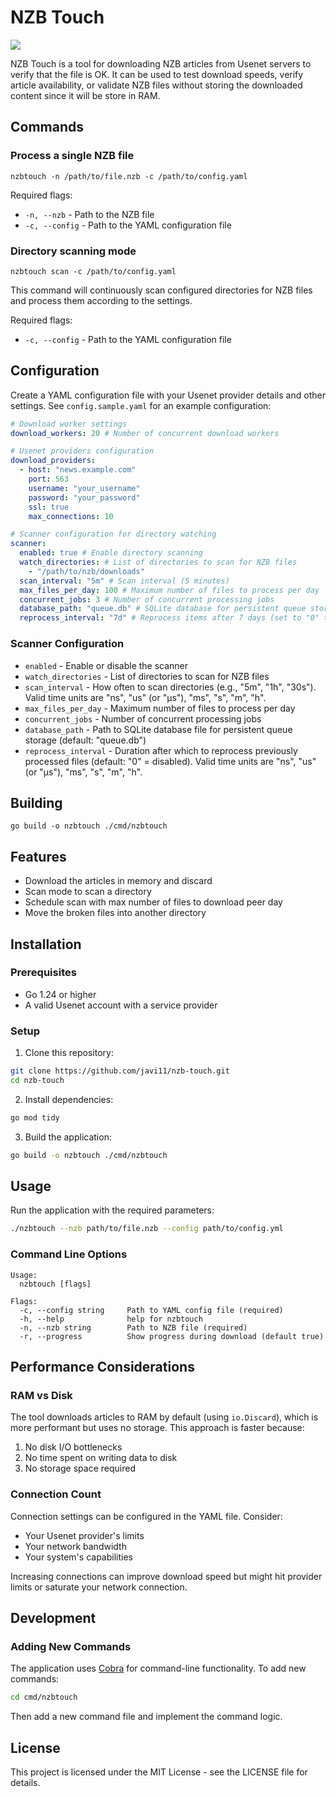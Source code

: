 # NZB Touch

<a href="https://www.buymeacoffee.com/qbt52hh7sjd"><img src="https://img.buymeacoffee.com/button-api/?text=Buy me a coffee&emoji=☕&slug=qbt52hh7sjd&button_colour=FFDD00&font_colour=000000&font_family=Comic&outline_colour=000000&coffee_colour=ffffff" /></a>

NZB Touch is a tool for downloading NZB articles from Usenet servers to verify that the file is OK. It can be used to test download speeds, verify article availability, or validate NZB files without storing the downloaded content since it will be store in RAM.

## Commands

### Process a single NZB file

```
nzbtouch -n /path/to/file.nzb -c /path/to/config.yaml
```

Required flags:

- `-n, --nzb` - Path to the NZB file
- `-c, --config` - Path to the YAML configuration file

### Directory scanning mode

```
nzbtouch scan -c /path/to/config.yaml
```

This command will continuously scan configured directories for NZB files and process them according to the settings.

Required flags:

- `-c, --config` - Path to the YAML configuration file

## Configuration

Create a YAML configuration file with your Usenet provider details and other settings. See `config.sample.yaml` for an example configuration:

```yaml
# Download worker settings
download_workers: 20 # Number of concurrent download workers

# Usenet providers configuration
download_providers:
  - host: "news.example.com"
    port: 563
    username: "your_username"
    password: "your_password"
    ssl: true
    max_connections: 10

# Scanner configuration for directory watching
scanner:
  enabled: true # Enable directory scanning
  watch_directories: # List of directories to scan for NZB files
    - "/path/to/nzb/downloads"
  scan_interval: "5m" # Scan interval (5 minutes)
  max_files_per_day: 100 # Maximum number of files to process per day
  concurrent_jobs: 3 # Number of concurrent processing jobs
  database_path: "queue.db" # SQLite database for persistent queue storage
  reprocess_interval: "7d" # Reprocess items after 7 days (set to "0" to disable)
```

### Scanner Configuration

- `enabled` - Enable or disable the scanner
- `watch_directories` - List of directories to scan for NZB files
- `scan_interval` - How often to scan directories (e.g., "5m", "1h", "30s"). Valid time units are "ns", "us" (or "µs"), "ms", "s", "m", "h".
- `max_files_per_day` - Maximum number of files to process per day
- `concurrent_jobs` - Number of concurrent processing jobs
- `database_path` - Path to SQLite database file for persistent queue storage (default: "queue.db")
- `reprocess_interval` - Duration after which to reprocess previously processed files (default: "0" = disabled). Valid time units are "ns", "us" (or "µs"), "ms", "s", "m", "h".

## Building

```
go build -o nzbtouch ./cmd/nzbtouch
```

## Features

- Download the articles in memory and discard
- Scan mode to scan a directory
- Schedule scan with max number of files to download peer day
- Move the broken files into another directory

## Installation

### Prerequisites

- Go 1.24 or higher
- A valid Usenet account with a service provider

### Setup

1. Clone this repository:

```bash
git clone https://github.com/javi11/nzb-touch.git
cd nzb-touch
```

2. Install dependencies:

```bash
go mod tidy
```

3. Build the application:

```bash
go build -o nzbtouch ./cmd/nzbtouch
```

## Usage

Run the application with the required parameters:

```bash
./nzbtouch --nzb path/to/file.nzb --config path/to/config.yml
```

### Command Line Options

```
Usage:
  nzbtouch [flags]

Flags:
  -c, --config string     Path to YAML config file (required)
  -h, --help              help for nzbtouch
  -n, --nzb string        Path to NZB file (required)
  -r, --progress          Show progress during download (default true)
```

## Performance Considerations

### RAM vs Disk

The tool downloads articles to RAM by default (using `io.Discard`), which is more performant but uses no storage. This approach is faster because:

1. No disk I/O bottlenecks
2. No time spent on writing data to disk
3. No storage space required

### Connection Count

Connection settings can be configured in the YAML file. Consider:

- Your Usenet provider's limits
- Your network bandwidth
- Your system's capabilities

Increasing connections can improve download speed but might hit provider limits or saturate your network connection.

## Development

### Adding New Commands

The application uses [Cobra](https://github.com/spf13/cobra) for command-line functionality. To add new commands:

```bash
cd cmd/nzbtouch
```

Then add a new command file and implement the command logic.

## License

This project is licensed under the MIT License - see the LICENSE file for details.
